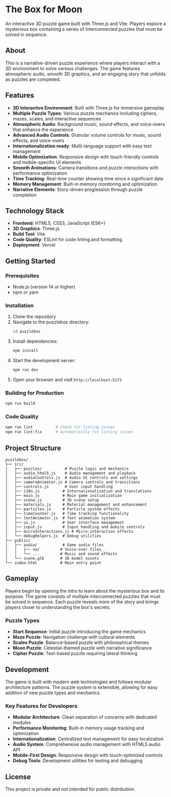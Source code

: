 # The Box for Moon

An interactive 3D puzzle game built with Three.js and Vite. Players explore a mysterious box containing a series of interconnected puzzles that must be solved in sequence.

## About

This is a narrative-driven puzzle experience where players interact with a 3D environment to solve various challenges. The game features atmospheric audio, smooth 3D graphics, and an engaging story that unfolds as puzzles are completed.

## Features

- **3D Interactive Environment**: Built with Three.js for immersive gameplay
- **Multiple Puzzle Types**: Various puzzle mechanics including ciphers, mazes, scales, and interactive sequences
- **Atmospheric Audio**: Background music, sound effects, and voice-overs that enhance the experience
- **Advanced Audio Controls**: Granular volume controls for music, sound effects, and voice-overs
- **Internationalization ready**: Multi-language support with easy text management
- **Mobile Optimization**: Responsive design with touch-friendly controls and mobile-specific UI elements
- **Smooth Animations**: Camera transitions and puzzle interactions with performance optimization
- **Time Tracking**: Real-time counter showing time since a significant date
- **Memory Management**: Built-in memory monitoring and optimization
- **Narrative Elements**: Story-driven progression through puzzle completion

## Technology Stack

- **Frontend**: HTML5, CSS3, JavaScript (ES6+)
- **3D Graphics**: Three.js
- **Build Tool**: Vite
- **Code Quality**: ESLint for code linting and formatting
- **Deployment**: Vercel

## Getting Started

### Prerequisites

- Node.js (version 14 or higher)
- npm or yarn

### Installation

1. Clone the repository
2. Navigate to the puzzlebox directory:
   ```bash
   cd puzzlebox
   ```
3. Install dependencies:
   ```bash
   npm install
   ```
4. Start the development server:
   ```bash
   npm run dev
   ```
5. Open your browser and visit `http://localhost:5173`

### Building for Production

```bash
npm run build
```

### Code Quality

```bash
npm run lint          # Check for linting issues
npm run lint:fix      # Automatically fix linting issues
```

## Project Structure

```
puzzlebox/
├── src/
│   ├── puzzles/          # Puzzle logic and mechanics
│   ├── audio_html5.js    # Audio management and playback
│   ├── audioControls.js  # Audio UI controls and settings
│   ├── cameraAnimator.js # Camera controls and transitions
│   ├── controls.js       # User input handling
│   ├── i18n.js          # Internationalization and translations
│   ├── main.js          # Main game initialization
│   ├── scene.js         # 3D scene setup
│   ├── materials.js     # Material management and enhancement
│   ├── particles.js     # Particle system effects
│   ├── timeCounter.js   # Time tracking functionality
│   ├── textAnimator.js  # Text animation system
│   ├── ui.js            # User interface management
│   ├── input.js         # Input handling and mobile controls
│   ├── microInteractions.js # Micro-interaction effects
│   └── debugHelpers.js  # Debug utilities
├── public/
│   ├── audio/           # Game audio files
│   │   ├── vo/         # Voice-over files
│   │   └── ...         # Music and sound effects
│   └── scene.glb       # 3D model assets
└── index.html          # Main entry point
```

## Gameplay

Players begin by opening the intro to learn about the mysterious box and its purpose. The game consists of multiple interconnected puzzles that must be solved in sequence. Each puzzle reveals more of the story and brings players closer to understanding the box's secrets.

### Puzzle Types

- **Start Sequence**: Initial puzzle introducing the game mechanics
- **Maze Puzzle**: Navigation challenge with cultural elements
- **Scales Puzzle**: Balance-based puzzle with philosophical themes
- **Moon Puzzle**: Celestial-themed puzzle with narrative significance
- **Cipher Puzzle**: Text-based puzzle requiring lateral thinking

## Development

The game is built with modern web technologies and follows modular architecture patterns. The puzzle system is extensible, allowing for easy addition of new puzzle types and mechanics.

### Key Features for Developers

- **Modular Architecture**: Clean separation of concerns with dedicated modules
- **Performance Monitoring**: Built-in memory usage tracking and optimization
- **Internationalization**: Centralized text management for easy localization
- **Audio System**: Comprehensive audio management with HTML5 audio API
- **Mobile-First Design**: Responsive design with touch-optimized controls
- **Debug Tools**: Development utilities for testing and debugging

## License

This project is private and not intended for public distribution.
